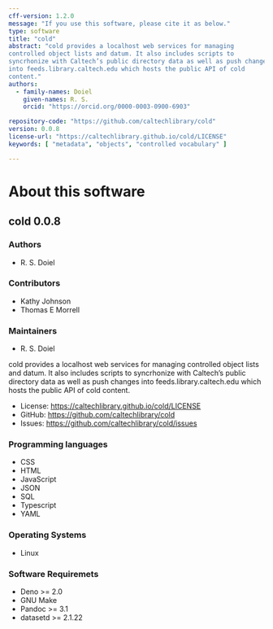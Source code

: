 ```yaml
---
cff-version: 1.2.0
message: "If you use this software, please cite it as below."
type: software
title: "cold"
abstract: "cold provides a localhost web services for managing
controlled object lists and datum. It also includes scripts to
syncrhonize with Caltech’s public directory data as well as push changes
into feeds.library.caltech.edu which hosts the public API of cold
content."
authors:
  - family-names: Doiel
    given-names: R. S.
    orcid: "https://orcid.org/0000-0003-0900-6903"

repository-code: "https://github.com/caltechlibrary/cold"
version: 0.0.8
license-url: "https://caltechlibrary.github.io/cold/LICENSE"
keywords: [ "metadata", "objects", "controlled vocabulary" ]

---
```


About this software
===================

## cold 0.0.8

### Authors

- R. S. Doiel

### Contributors

- Kathy Johnson
- Thomas E Morrell

### Maintainers

- R. S. Doiel

cold provides a localhost web services for managing controlled object
lists and datum. It also includes scripts to syncrhonize with Caltech’s
public directory data as well as push changes into
feeds.library.caltech.edu which hosts the public API of cold content.

- License: <https://caltechlibrary.github.io/cold/LICENSE>
- GitHub: <https://github.com/caltechlibrary/cold>
- Issues: <https://github.com/caltechlibrary/cold/issues>


### Programming languages

- CSS
- HTML
- JavaScript
- JSON
- SQL
- Typescript
- YAML

### Operating Systems

- Linux

### Software Requiremets

- Deno &gt;= 2.0
- GNU Make
- Pandoc &gt;= 3.1
- datasetd &gt;= 2.1.22
